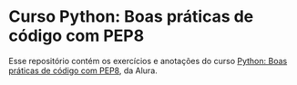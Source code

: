# Curso Python: Boas práticas de código com PEP8

Esse repositório contém os exercícios e anotações do curso 
[Python: Boas práticas de código com PEP8](https://cursos.alura.com.br/course/pep8-linters-python),
da Alura.
